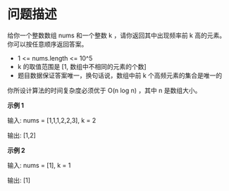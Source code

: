 # 问题描述

给你一个整数数组 nums 和一个整数 k ，请你返回其中出现频率前 k 高的元素。你可以按任意顺序返回答案。

- 1 <= nums.length <= 10^5
- k 的取值范围是 [1, 数组中不相同的元素的个数]
- 题目数据保证答案唯一，换句话说，数组中前 k 个高频元素的集合是唯一的

你所设计算法的时间复杂度必须优于 O(n log n) ，其中 n 是数组大小。

**示例 1**

输入: nums = [1,1,1,2,2,3], k = 2

输出: [1,2]

**示例 2**

输入: nums = [1], k = 1

输出: [1]